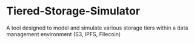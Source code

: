 # Tiered-Storage-Simulator
A tool designed to model and simulate various storage tiers within a data management environment (S3, IPFS, FIlecoin) 
